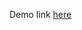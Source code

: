 Demo link [here](https://drive.google.com/file/d/1-0LmOvjOgc3b57Pjzcb8c0eg68c2-qdo/view?usp=sharing) 
